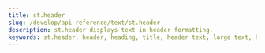 ```yaml
---
title: st.header
slug: /develop/api-reference/text/st.header
description: st.header displays text in header formatting.
keywords: st.header, header, heading, title, header text, large text, h2, header formatting, section header
---
```


<Autofunction function="streamlit.header" />
